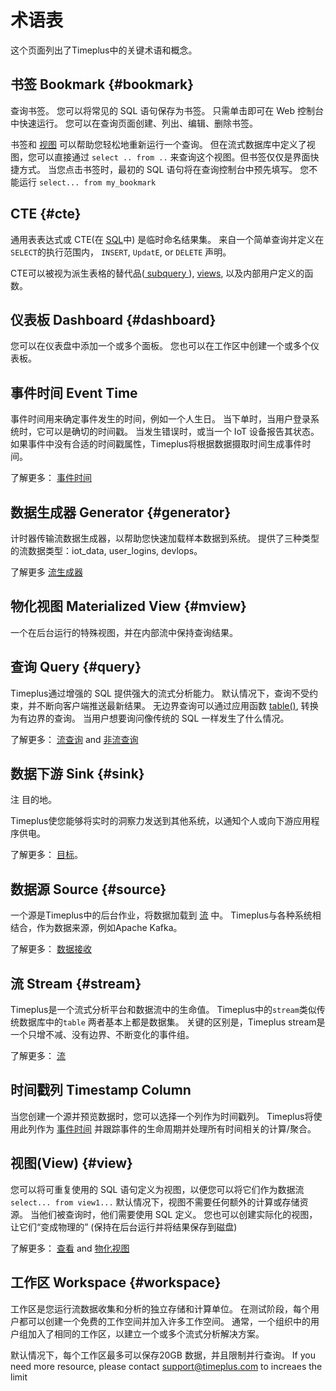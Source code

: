 # 术语表

这个页面列出了Timeplus中的关键术语和概念。

## 书签 Bookmark {#bookmark}

查询书签。 您可以将常见的 SQL 语句保存为书签。 只需单击即可在 Web 控制台中快速运行。 您可以在查询页面创建、列出、编辑、删除书签。

书签和 [视图](#view) 可以帮助您轻松地重新运行一个查询。 但在流式数据库中定义了视图，您可以直接通过 `select .. from ..` 来查询这个视图。但书签仅仅是界面快捷方式。 当您点击书签时，最初的 SQL 语句将在查询控制台中预先填写。 您不能运行 `select... from my_bookmark`



## CTE {#cte}

通用表表达式或 CTE(在 [SQL](https://en.wikipedia.org/wiki/SQL)中) 是临时命名结果集。 来自一个简单查询并定义在 `SELECT`的执行范围内， `INSERT`, `UpdatE`, or `DELETE` 声明。

CTE可以被视为派生表格的替代品([ subquery ](https://en.wikipedia.org/wiki/Subquery)), [views](https://en.wikipedia.org/wiki/View_(database)), 以及内部用户定义的函数。

## 仪表板 Dashboard {#dashboard}

您可以在仪表盘中添加一个或多个面板。 您也可以在工作区中创建一个或多个仪表板。

## 事件时间 Event Time

事件时间用来确定事件发生的时间，例如一个人生日。 当下单时，当用户登录系统时，它可以是确切的时间戳。 当发生错误时，或当一个 IoT 设备报告其状态。 如果事件中没有合适的时间戳属性，Timeplus将根据数据摄取时间生成事件时间。

了解更多： [事件时间](eventtime)

## 数据生成器 Generator {#generator}

计时器传输流数据生成器，以帮助您快速加载样本数据到系统。 提供了三种类型的流数据类型：iot_data, user_logins, devlops。

了解更多 [流生成器](stream-generator)

## 物化视图 Materialized View {#mview}

一个在后台运行的特殊视图，并在内部流中保持查询结果。

## 查询 Query {#query}

Timeplus通过增强的 SQL 提供强大的流式分析能力。 默认情况下，查询不受约束，并不断向客户端推送最新结果。 无边界查询可以通过应用函数 [table()](functions#table), 转换为有边界的查询。 当用户想要询问像传统的 SQL 一样发生了什么情况。

了解更多： [流查询](stream-query) and [非流查询](history)

## 数据下游 Sink {#sink}

注 目的地。

Timeplus使您能够将实时的洞察力发送到其他系统，以通知个人或向下游应用程序供电。

了解更多： [目标](destination)。

## 数据源 Source {#source}

一个源是Timeplus中的后台作业，将数据加载到 [流](#stream) 中。 Timeplus与各种系统相结合，作为数据来源，例如Apache Kafka。

了解更多： [数据接收](http://localhost:3030/docs/ingestion)

## 流 Stream {#stream}

Timeplus是一个流式分析平台和数据流中的生命值。 Timeplus中的`stream`类似传统数据库中的`table` 两者基本上都是数据集。 关键的区别是，Timeplus stream是一个只增不减、没有边界、不断变化的事件组。

了解更多： [流](working-with-streams)

## 时间戳列 Timestamp Column

当您创建一个源并预览数据时，您可以选择一个列作为时间戳列。 Timeplus将使用此列作为 [事件时间](#event_time) 并跟踪事件的生命周期并处理所有时间相关的计算/聚合。

## 视图(View) {#view}

您可以将可重复使用的 SQL 语句定义为视图，以便您可以将它们作为数据流 `select... from view1...` 默认情况下，视图不需要任何额外的计算或存储资源。 当他们被查询时，他们需要使用 SQL 定义。 您也可以创建实际化的视图，让它们“变成物理的” (保持在后台运行并将结果保存到磁盘)

了解更多： [查看](view) and [物化视图](view#m_view)

## 工作区 Workspace {#workspace}

工作区是您运行流数据收集和分析的独立存储和计算单位。 在测试阶段，每个用户都可以创建一个免费的工作空间并加入许多工作空间。 通常，一个组织中的用户组加入了相同的工作区，以建立一个或多个流式分析解决方案。

默认情况下，每个工作区最多可以保存20GB 数据，并且限制并行查询。 If you need more resource, please contact support@timeplus.com to increaes the limit

